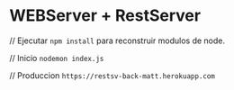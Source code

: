 # WEBServer + RestServer

// Ejecutar 
```npm install``` para reconstruir modulos de node.

// Inicio
```nodemon index.js```

// Produccion
```https://restsv-back-matt.herokuapp.com```
